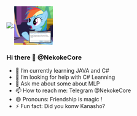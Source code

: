 <a href="https://github.com/anuraghazra/github-readme-stats">
  <img align="center" src="https://github-readme-stats.vercel.app/api?username=NekokeCore&show_icons=true" />
<a href="https://github.com/anuraghazra/convoychat">
  <img align="center" width="20%" src="https://github.com/NekokeCore/NekokeCore/blob/main/rainbow.gif?raw=true" />
</a>
  
### Hi there 👋 @NekokeCore
- 🌱 I’m currently learning JAVA and C#
- 🤔 I’m looking for help with C# Leanning
- 💬 Ask me about some about MLP
- 📫 How to reach me: Telegram @NekokeCore
- 😄 Pronouns: Friendship is magic !
- ⚡ Fun fact: Did you konw Kanasho?
